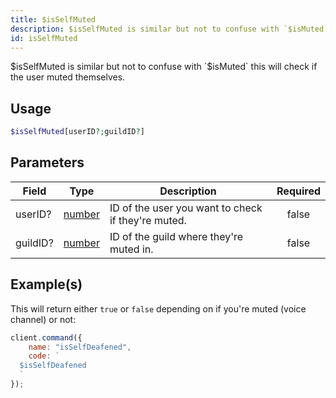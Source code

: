 ```yaml
---
title: $isSelfMuted
description: $isSelfMuted is similar but not to confuse with `$isMuted` this will check if the user muted themselves.
id: isSelfMuted
---
```


$isSelfMuted is similar but not to confuse with `$isMuted` this will check if the user muted themselves.

## Usage

```php
$isSelfMuted[userID?;guildID?]
```

## Parameters

| Field    | Type                                                                                              | Description                                        | Required |
| -------- | ------------------------------------------------------------------------------------------------- | -------------------------------------------------- | :------: |
| userID?  | [number](https://developer.mozilla.org/en-US/docs/Web/JavaScript/Reference/Global_Objects/Number) | ID of the user you want to check if they're muted. |  false   |
| guildID? | [number](https://developer.mozilla.org/en-US/docs/Web/JavaScript/Reference/Global_Objects/Number) | ID of the guild where they're muted in.            |  false   |

## Example(s)

This will return either `true` or `false` depending on if you're muted (voice channel) or not:

```javascript
client.command({
    name: "isSelfDeafened",
    code: `
  $isSelfDeafened
  `
});
```
